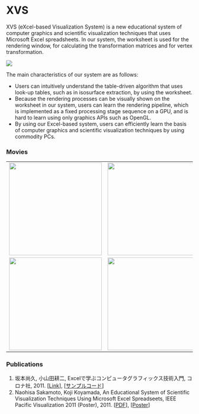 # XVS
XVS (eXcel-based Visualization System) is a new educational system of computer graphics and scientific visualization techniques that uses Microsoft Excel spreadsheets. In our system, the worksheet is used for the rendering window, for calculating the transformation matrices and for vertex transformation.

<img src="https://lh6.googleusercontent.com/-i07O11n0oJw/Te7DH2yoq5I/AAAAAAAAAD4/JBsUoi_L2RM/s800/XVSTopImage.png" align="center"/>

The main characteristics of our system are as follows:
* Users can intuitively understand the table-driven algorithm that uses look-up tables, such as in isosurface extraction, by using the worksheet.
* Because the rendering processes can be visually shown on the worksheet in our system, users can learn the rendering pipeline, which is implemented as a fixed processing stage sequence on a GPU, and is hard to learn using only graphics APIs such as OpenGL.
* By using our Excel-based system, users can efficiently learn the basis of computer graphics and scientific visualization techniques by using commodity PCs.

### Movies
<table align=center border=0>
<tr>
<td><a href="https://www.youtube.com/watch?v=NkWoRxJo_7g"><img src="http://img.youtube.com/vi/NkWoRxJo_7g/0.jpg" width=250/></a></td>
<td><a href="https://www.youtube.com/watch?v=D8GOPzjl0HU"><img src="http://img.youtube.com/vi/D8GOPzjl0HU/0.jpg" width=250/></a></td>
<td><a href="https://www.youtube.com/watch?v=pnyMy6o_ohI"><img src="http://img.youtube.com/vi/pnyMy6o_ohI/0.jpg" width=250/></a></td>
</tr>
<tr>
<td><a href="https://www.youtube.com/watch?v=Ze3wsN3THMw"><img src="http://img.youtube.com/vi/Ze3wsN3THMw/0.jpg" width=250/></a></td>
<td><a href="https://www.youtube.com/watch?v=Tx0ZZnZElQA"><img src="http://img.youtube.com/vi/Tx0ZZnZElQA/0.jpg" width=250/></a></td>
<td><a href="https://www.youtube.com/watch?v=TtYYqvFpeAM"><img src="http://img.youtube.com/vi/TtYYqvFpeAM/0.jpg" width=250/></a></td>
</tr>
</table>

### Publications
1. 坂本尚久, 小山田耕二, Excelで学ぶコンピュータグラフィックス技術入門, コロナ社, 2011. [[Link](http://www.coronasha.co.jp/np/isbn/9784339024555/)], [[サンプルコード](https://github.com/naohisas/XVS/wiki/Excelで学ぶコンピュータグラフィックス技術入門)]
2. Naohisa Sakamoto, Koji Koyamada, An Educational System of Scientific Visualization Techniques Using Microsoft Excel Spreadseets, IEEE Pacific Visualization 2011 (Poster), 2011. [[PDF](https://github.com/naohisas/XVS/blob/master/Paper/pvis2011_xvs.pdf)], [[Poster](https://github.com/naohisas/XVS/blob/master/Paper/pvis2011_xvs_poster.pdf)]
